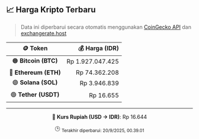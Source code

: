 

<!-- HARGA_KRIPTO -->
## 📈 Harga Kripto Terbaru

> Data ini diperbarui secara otomatis menggunakan [CoinGecko API](https://www.coingecko.com/) dan [exchangerate.host](https://exchangerate.host/)

<div align="center">

| 🪙 Token | 💰 Harga (IDR) |
|:------:|---------------:|
| 🟠 **Bitcoin (BTC)**   | Rp 1.927.047.425 |
| 🔵 **Ethereum (ETH)**  | Rp 74.362.208 |
| 🟣 **Solana (SOL)**    | Rp 3.946.839 |
| 🟢 **Tether (USDT)**   | Rp 16.655 |

---

💱 **Kurs Rupiah (USD → IDR)**: Rp 16.644

🕒 <sub>Terakhir diperbarui: 20/9/2025, 00.39.01</sub>

</div>
<!-- /HARGA_KRIPTO -->